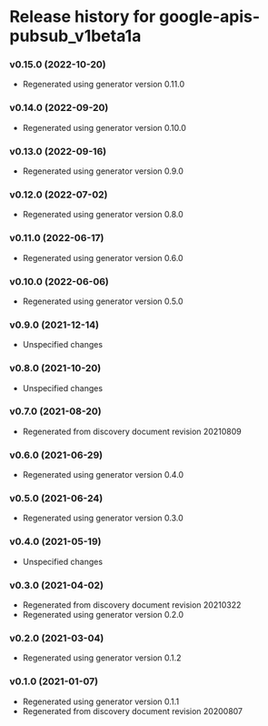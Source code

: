 # Release history for google-apis-pubsub_v1beta1a

### v0.15.0 (2022-10-20)

* Regenerated using generator version 0.11.0

### v0.14.0 (2022-09-20)

* Regenerated using generator version 0.10.0

### v0.13.0 (2022-09-16)

* Regenerated using generator version 0.9.0

### v0.12.0 (2022-07-02)

* Regenerated using generator version 0.8.0

### v0.11.0 (2022-06-17)

* Regenerated using generator version 0.6.0

### v0.10.0 (2022-06-06)

* Regenerated using generator version 0.5.0

### v0.9.0 (2021-12-14)

* Unspecified changes

### v0.8.0 (2021-10-20)

* Unspecified changes

### v0.7.0 (2021-08-20)

* Regenerated from discovery document revision 20210809

### v0.6.0 (2021-06-29)

* Regenerated using generator version 0.4.0

### v0.5.0 (2021-06-24)

* Regenerated using generator version 0.3.0

### v0.4.0 (2021-05-19)

* Unspecified changes

### v0.3.0 (2021-04-02)

* Regenerated from discovery document revision 20210322
* Regenerated using generator version 0.2.0

### v0.2.0 (2021-03-04)

* Regenerated using generator version 0.1.2

### v0.1.0 (2021-01-07)

* Regenerated using generator version 0.1.1
* Regenerated from discovery document revision 20200807

